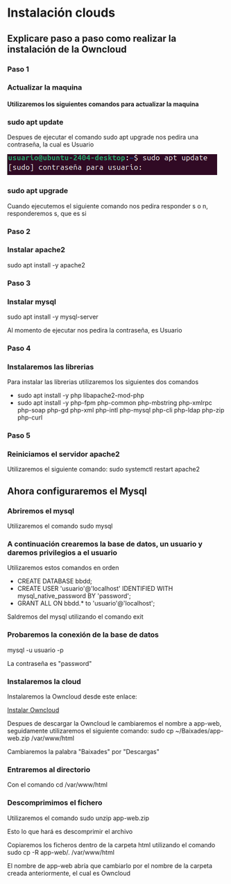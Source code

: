 # Instalación clouds #
<h2> Explicare paso a paso como realizar la instalación de la Owncloud </h2>
<h3> Paso 1 </h3>
<h3> Actualizar la maquina </h3>
<h4> Utilizaremos los siguientes comandos para actualizar la maquina </h4>
<h3> sudo apt update </h3>
<p> Despues de ejecutar el comando sudo apt upgrade nos pedira una contraseña, la cual es Usuario </p>
<img src="Captura de pantalla 2024-11-13 215646.png" alt="Contraseña update">
<h3> sudo apt upgrade </h3>
<p> Cuando ejecutemos el siguiente comando nos pedira responder s o n, responderemos s, que es si</p>

<h3> Paso 2 </h3>
<h3> Instalar apache2 </h3>
<p> sudo apt install -y apache2 </p>
<h3> Paso 3 </h3>
<h3> Instalar mysql </h3>
<p> sudo apt install -y mysql-server </p>
<p> Al momento de ejecutar nos pedira la contraseña, es Usuario</p>
<h3> Paso 4 </h3>
<h3> Instalaremos las librerias </h3>
<p> Para instalar las librerias utilizaremos los siguientes dos comandos </p>
<ul> 
<li> sudo apt install -y php libapache2-mod-php </li>
<li> sudo apt install -y php-fpm php-common php-mbstring php-xmlrpc php-soap php-gd php-xml php-intl php-mysql php-cli php-ldap php-zip php-curl </li>
</ul>
<h3> Paso 5 </h3>
<h3> Reiniciamos el servidor apache2 </h3>
<p> Utilizaremos el siguiente comando: sudo systemctl restart apache2 </p>
<h2> Ahora configuraremos el Mysql </h2>
<h3> Abriremos el mysql </h3>
<p> Utilizaremos el comando sudo mysql </p>
<h3> A continuación crearemos la base de datos, un usuario y daremos privilegios a el usuario </h3>
<p> Utilizaremos estos comandos en orden </p>
<ul>
  <li> CREATE DATABASE bbdd; </li>
  <li> CREATE USER 'usuario'@'localhost' IDENTIFIED WITH mysql_native_password BY 'password'; </li>
  <li> GRANT ALL ON bbdd.* to 'usuario'@'localhost'; </li>
</ul>
<p> Saldremos del mysql utilizando el comando exit </p>
<h3> Probaremos la conexión de la base de datos </h3>
<p> mysql -u usuario -p </p>
<p> La contraseña es "password" </p>
<h3> Instalaremos la cloud </h3>
<p> Instalaremos la Owncloud desde este enlace: </p>
<a href="https://download.owncloud.com/server/stable/owncloud-complete-20240724.zip">Instalar Owncloud</a>
<p> Despues de descargar la Owncloud le cambiaremos el nombre a app-web, seguidamente utilizaremos el siguiente comando: sudo cp ~/Baixades/app-web.zip /var/www/html</p>
<p> Cambiaremos la palabra "Baixades" por "Descargas" </p>
<h3> Entraremos al directorio </h3>
<p> Con el comando cd /var/www/html </p>
<h3> Descomprimimos el fichero </h3>
<p> Utilizaremos el comando sudo unzip app-web.zip </p>
<p> Esto lo que hará es descomprimir el archivo </p>
<p> Copiaremos los ficheros dentro de la carpeta html utilizando el comando sudo cp -R app-web/. /var/www/html </p>
<p> El nombre de app-web abría que cambiarlo por el nombre de la carpeta creada anteriormente, el cual es Owncloud </p>
